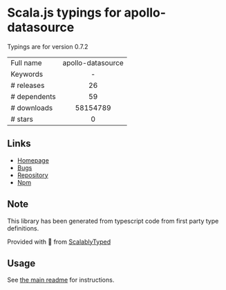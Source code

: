
# Scala.js typings for apollo-datasource

Typings are for version 0.7.2



|                    |                 |
| ------------------ | :-------------: |
| Full name          | apollo-datasource |
| Keywords           | - |
| # releases         | 26 |
| # dependents       | 59 |
| # downloads        | 58154789 |
| # stars            | 0 |

## Links
- [Homepage](https://github.com/apollographql/apollo-server#readme)
- [Bugs](https://github.com/apollographql/apollo-server/issues)
- [Repository](https://github.com/apollographql/apollo-server)
- [Npm](https://www.npmjs.com/package/apollo-datasource)
    


## Note
This library has been generated from typescript code from first party type definitions.

Provided with :purple_heart: from [ScalablyTyped](https://github.com/oyvindberg/ScalablyTyped)

## Usage
See [the main readme](../../readme.md) for instructions.



